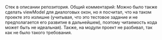 Стек в описании репозитория.
Общий комментарий: 
Можно было также сделать viewModel для диалоговых окон, но я посчитал, что на таком проекте это излишне (учитывая, что это тестовое задание и не предполагается его развитие в дальнейшем), поэтому читаемость кода может быть не идеальная). Также, на модули проект не разбивал, так как не было такого требования.
